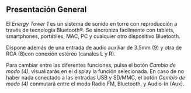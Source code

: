 ## Presentación General

El *Energy Tower 1* es un sistema de sonido en torre con reproducción a través de tecnología Bluetooth®. Se sincroniza facilmente con tablets, smartphones, portátiles, MAC, PC y cualquier otro dispositivo Bluetooth.

Dispone además de una entrada de audio auxiliar de 3.5mm (9) y otra de RCA (8)con conexión estéreo (canales L y R). 

Para cambiar entre las diferentes funciones, pulsa el botón *Cambio de modo (4)*, visualizarás en el display la función selecionada. En caso de no haber nada conectado a las entradas USB y SD/MMC, el botón *Cambio de modo (4)* conmutará entre el modo Radio FM, Bluetooth, y Audio-In (Aux).

